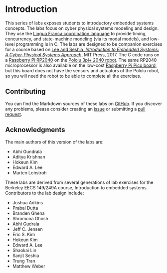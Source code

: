 # Introduction
This series of labs exposes students to introductory embedded systems concepts.
The labs focus on cyber physical systems modeling and design.
They use the [Lingua Franca coordination language](https://lf-lang.org) to provide timing, concurrency, and state-machine modeling (via its modal models),
and low-level programming is in C.
The labs are designed to be companion exercises for a course based on [Lee and Seshia, *Introduction to Embedded Systems: A Cyber-Physical Systems Approach*](https://leeseshia.org), MIT Press, 2017.
The C code runs on a [Raspberry Pi RP2040](https://en.wikipedia.org/wiki/RP2040)
on the [Pololu 3pi+ 2040 robot](https://www.pololu.com/docs/0J86). 
The same RP2040 microprocessor is also available on the low-cost [Raspberry Pi Pico board](https://en.wikipedia.org/wiki/Raspberry_Pi#Raspberry_Pi_Pico), but this board does not have the sensors and actuators of the Pololu robot, so you will need the robot to be able to complete all the exercises.

## Contributing
You can find the Markdown sources of these labs on [GitHub](https://github.com/lf-lang/embedded-lab). If you discover any problems, please consider creating an [issue](https://github.com/lf-lang/embedded-lab/issues) or submitting a [pull request](https://github.com/lf-lang/embedded-lab/pulls).

## Acknowledgments

The main authors of this version of the labs are:

- Abhi Gundrala
- Aditya Krishnan 
- Hokeun Kim
- Edward A. Lee
- Marten Lohstroh

These labs are derived from several generations of lab exercises for the Berkeley EECS 149/249A course, Introduction to embedded systems. Contributors to the lab design include:

- Joshua Adkins
- Prabal Dutta
- Branden Ghena
- Shromona Ghosh
- Abhi Gudrala
- Jeff C. Jensen
- Eric S. Kim
- Hokeun Kim
- Edward A. Lee
- Shaokai Lin
- Sanjit Seshia
- Trung Tran
- Matthew Weber
